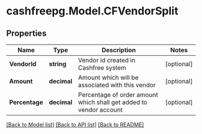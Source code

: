 # cashfreepg.Model.CFVendorSplit

## Properties

Name | Type | Description | Notes
------------ | ------------- | ------------- | -------------
**VendorId** | **string** | Vendor id created in Cashfree system | [optional] 
**Amount** | **decimal** | Amount which will be associated with this vendor | [optional] 
**Percentage** | **decimal** | Percentage of order amount which shall get added to vendor account | [optional] 

[[Back to Model list]](../README.md#documentation-for-models) [[Back to API list]](../README.md#documentation-for-api-endpoints) [[Back to README]](../README.md)

